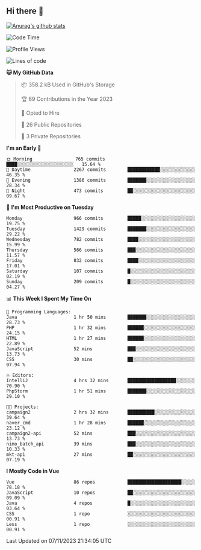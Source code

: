## Hi there 👋

[![Anurag's github stats](https://github-readme-stats.vercel.app/api?username=Songwonseok)](https://github.com/anuraghazra/github-readme-stats)



<!--START_SECTION:waka-->
![Code Time](http://img.shields.io/badge/Code%20Time-2%2C529%20hrs%2023%20mins-blue)

![Profile Views](http://img.shields.io/badge/Profile%20Views-0-blue)

![Lines of code](https://img.shields.io/badge/From%20Hello%20World%20I%27ve%20Written-34.8%20million%20lines%20of%20code-blue)

**🐱 My GitHub Data** 

> 📦 358.2 kB Used in GitHub's Storage 
 > 
> 🏆 69 Contributions in the Year 2023
 > 
> 💼 Opted to Hire
 > 
> 📜 26 Public Repositories 
 > 
> 🔑 3 Private Repositories 
 > 
**I'm an Early 🐤** 

```text
🌞 Morning                765 commits         ████░░░░░░░░░░░░░░░░░░░░░   15.64 % 
🌆 Daytime                2267 commits        ████████████░░░░░░░░░░░░░   46.35 % 
🌃 Evening                1386 commits        ███████░░░░░░░░░░░░░░░░░░   28.34 % 
🌙 Night                  473 commits         ██░░░░░░░░░░░░░░░░░░░░░░░   09.67 % 
```
📅 **I'm Most Productive on Tuesday** 

```text
Monday                   966 commits         █████░░░░░░░░░░░░░░░░░░░░   19.75 % 
Tuesday                  1429 commits        ███████░░░░░░░░░░░░░░░░░░   29.22 % 
Wednesday                782 commits         ████░░░░░░░░░░░░░░░░░░░░░   15.99 % 
Thursday                 566 commits         ███░░░░░░░░░░░░░░░░░░░░░░   11.57 % 
Friday                   832 commits         ████░░░░░░░░░░░░░░░░░░░░░   17.01 % 
Saturday                 107 commits         █░░░░░░░░░░░░░░░░░░░░░░░░   02.19 % 
Sunday                   209 commits         █░░░░░░░░░░░░░░░░░░░░░░░░   04.27 % 
```


📊 **This Week I Spent My Time On** 

```text
💬 Programming Languages: 
Java                     1 hr 50 mins        ███████░░░░░░░░░░░░░░░░░░   28.73 % 
PHP                      1 hr 32 mins        ██████░░░░░░░░░░░░░░░░░░░   24.15 % 
HTML                     1 hr 27 mins        ██████░░░░░░░░░░░░░░░░░░░   22.89 % 
JavaScript               52 mins             ███░░░░░░░░░░░░░░░░░░░░░░   13.73 % 
CSS                      30 mins             ██░░░░░░░░░░░░░░░░░░░░░░░   07.94 % 

🔥 Editors: 
IntelliJ                 4 hrs 32 mins       ██████████████████░░░░░░░   70.90 % 
PhpStorm                 1 hr 51 mins        ███████░░░░░░░░░░░░░░░░░░   29.10 % 

🐱‍💻 Projects: 
campaign2                2 hrs 32 mins       ██████████░░░░░░░░░░░░░░░   39.64 % 
naver_cmd                1 hr 28 mins        ██████░░░░░░░░░░░░░░░░░░░   23.12 % 
campaign2-api            52 mins             ███░░░░░░░░░░░░░░░░░░░░░░   13.73 % 
nimo_batch_api           39 mins             ███░░░░░░░░░░░░░░░░░░░░░░   10.33 % 
mkt-api                  27 mins             ██░░░░░░░░░░░░░░░░░░░░░░░   07.19 % 
```

**I Mostly Code in Vue** 

```text
Vue                      86 repos            ████████████████████░░░░░   78.18 % 
JavaScript               10 repos            ██░░░░░░░░░░░░░░░░░░░░░░░   09.09 % 
Java                     4 repos             █░░░░░░░░░░░░░░░░░░░░░░░░   03.64 % 
CSS                      1 repo              ░░░░░░░░░░░░░░░░░░░░░░░░░   00.91 % 
Less                     1 repo              ░░░░░░░░░░░░░░░░░░░░░░░░░   00.91 % 
```




 Last Updated on 07/11/2023 21:34:05 UTC
<!--END_SECTION:waka-->
